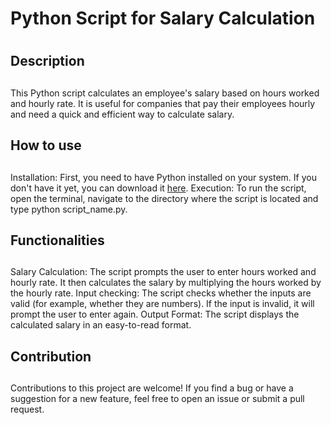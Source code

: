 # Python Script for Salary Calculation <h1>


## Description <h2>

This Python script calculates an employee's salary based on hours worked and hourly rate. It is useful for companies that pay their employees hourly and need a quick and efficient way to calculate salary.

## How to use <h2>

Installation: First, you need to have Python installed on your system. If you don't have it yet, you can download it [here](https://www.python.org/ftp/python/3.12.0/python-3.12.0-embed-amd64.zip).
Execution: To run the script, open the terminal, navigate to the directory where the script is located and type python script_name.py. 

## Functionalities <h2>

Salary Calculation: The script prompts the user to enter hours worked and hourly rate. It then calculates the salary by multiplying the hours worked by the hourly rate.
Input checking: The script checks whether the inputs are valid (for example, whether they are numbers). If the input is invalid, it will prompt the user to enter again.
Output Format: The script displays the calculated salary in an easy-to-read format.

## Contribution <h2> 

Contributions to this project are welcome! If you find a bug or have a suggestion for a new feature, feel free to open an issue or submit a pull request.
